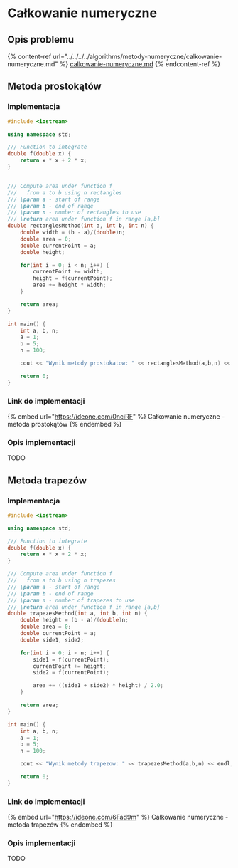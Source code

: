 # Całkowanie numeryczne

## Opis problemu

{% content-ref url="../../../../algorithms/metody-numeryczne/calkowanie-numeryczne.md" %}
[calkowanie-numeryczne.md](../../../../algorithms/metody-numeryczne/calkowanie-numeryczne.md)
{% endcontent-ref %}

## Metoda prostokątów

### Implementacja

```cpp
#include <iostream>

using namespace std;

/// Function to integrate
double f(double x) {
    return x * x + 2 * x;
}


/// Compute area under function f
///   from a to b using n rectangles
/// \param a - start of range
/// \param b - end of range
/// \param n - number of rectangles to use
/// \return area under function f in range [a,b]
double rectanglesMethod(int a, int b, int n) {
    double width = (b - a)/(double)n;
    double area = 0;
    double currentPoint = a;
    double height;

    for(int i = 0; i < n; i++) {
        currentPoint += width;
        height = f(currentPoint);
        area += height * width;
    }

    return area;
}

int main() {
    int a, b, n;
    a = 1;
    b = 5;
    n = 100;

    cout << "Wynik metody prostokatow: " << rectanglesMethod(a,b,n) << endl;

    return 0;
}
```

### Link do implementacji

{% embed url="https://ideone.com/0nciRF" %}
Całkowanie numeryczne - metoda prostokątów
{% endembed %}

### Opis implementacji

TODO

## Metoda trapezów

### Implementacja

```cpp
#include <iostream>

using namespace std;

/// Function to integrate
double f(double x) {
    return x * x + 2 * x;
}

/// Compute area under function f
///   from a to b using n trapezes
/// \param a - start of range
/// \param b - end of range
/// \param n - number of trapezes to use
/// \return area under function f in range [a,b]
double trapezesMethod(int a, int b, int n) {
    double height = (b - a)/(double)n;
    double area = 0;
    double currentPoint = a;
    double side1, side2;

    for(int i = 0; i < n; i++) {
        side1 = f(currentPoint);
        currentPoint += height;
        side2 = f(currentPoint);

        area += ((side1 + side2) * height) / 2.0;
    }

    return area;
}

int main() {
    int a, b, n;
    a = 1;
    b = 5;
    n = 100;

    cout << "Wynik metody trapezow: " << trapezesMethod(a,b,n) << endl;

    return 0;
}
```

### Link do implementacji

{% embed url="https://ideone.com/6Fad9m" %}
Całkowanie numeryczne - metoda trapezów
{% endembed %}

### Opis implementacji

TODO
